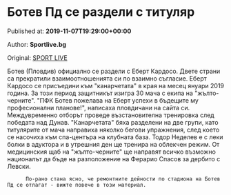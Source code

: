 
# Ботев Пд се раздели с титуляр

Published at: **2019-11-07T19:29:00+00:00**

Author: **Sportlive.bg**

Original: [SPORT LIVE](https://www.sportlive.bg/bgfootball/botevpd/botev-pd-se-razdeli-s-titulqr-1404074.html)

Ботев (Пловдив) официално се раздели с Еберт Кардосо. Двете страни са прекратили взаимоотношенията си по взаимно съгласие.
Еберт Кардосо се присъедини към "канарчетата" в края на месец януари 2019 година. За този период защитникът изигра 30 мача с екипа на "жълто-черните". "ПФК Ботев пожелава на Еберт успехи в бъдещите му професионални планове!", написаха пловдичани на сайта си.
Междувременно отборът проведе възстановителна тренировка след победата над Дунав. "Канарчетата" бяха разделени на две групи, като титулярите от мача направиха няколко бегови упражнения, след което се насочиха към спа-центъра на клубната база.
Тодор Неделев е с леки болки в адуктора и в утрешния ден ще тренира на облекчен режим. От медицинския щаб на "жълто-черните" ще направят всичко възможно националът да бъде на разположение на Ферарио Спасов за дербито с Левски.

        
          По-рано стана ясно, че ремонтните дейности по стадиона на Ботев Пд се отлагат - вижте повече в този материал.
        
      
